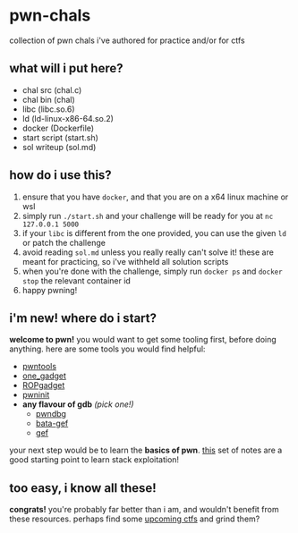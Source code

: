 # pwn-chals
collection of pwn chals i've authored for practice and/or for ctfs

## what will i put here?
- chal src (chal.c)
- chal bin (chal)
- libc (libc.so.6)
- ld (ld-linux-x86-64.so.2)
- docker (Dockerfile)
- start script (start.sh)
- sol writeup (sol.md)

## how do i use this?
1. ensure that you have `docker`, and that you are on a x64 linux machine or wsl
2. simply run `./start.sh` and your challenge will be ready for you at `nc 127.0.0.1 5000`
3. if your `libc` is different from the one provided, you can use the given `ld` or patch the challenge
4. avoid reading `sol.md` unless you really really can't solve it! these are meant for practicing, so i've withheld all solution scripts
5. when you're done with the challenge, simply run `docker ps` and `docker stop` the relevant container id
6. happy pwning!

## i'm new! where do i start?
**welcome to pwn!** you would want to get some tooling first, before doing anything. here are some tools you would find helpful:
- [pwntools](https://docs.pwntools.com/en/stable/)
- [one_gadget](https://github.com/david942j/one_gadget)
- [ROPgadget](https://github.com/JonathanSalwan/ROPgadget)
- [pwninit](https://github.com/io12/pwninit)
- **any flavour of gdb** *(pick one!)*
    - [pwndbg](https://github.com/pwndbg/pwndbg)
    - [bata-gef](https://github.com/bata24/gef)
    - [gef](https://github.com/hugsy/gef)

your next step would be to learn the **basics of pwn**. [this](https://ir0nstone.gitbook.io/notes/binexp/stack) set of notes are a good starting point to learn stack exploitation!

## too easy, i know all these!
**congrats!** you're probably far better than i am, and wouldn't benefit from these resources. perhaps find some [upcoming ctfs](https://ctftime.org/event/list/upcoming) and grind them?
